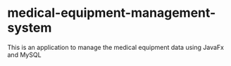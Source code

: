 # medical-equipment-management-system
This is an application to manage the medical equipment data using JavaFx and MySQL
